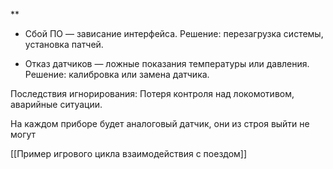 **

- Сбой ПО — зависание интерфейса. Решение: перезагрузка системы, установка патчей.
    
- Отказ датчиков — ложные показания температуры или давления. Решение: калибровка или замена датчика.
    

Последствия игнорирования: Потеря контроля над локомотивом, аварийные ситуации.

На каждом приборе будет аналоговый датчик, они из строя выйти не могут



[[Пример игрового цикла взаимодействия с поездом]]
